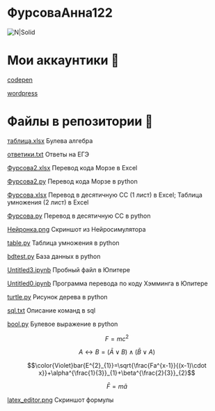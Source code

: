 # ФурсоваАнна122
![N|Solid](https://upload.wikimedia.org/wikipedia/ru/thumb/b/b6/Alvin_and_the_Chipmunks.jpg/274px-Alvin_and_the_Chipmunks.jpg)
# Мои аккаунтики 🚗
[codepen](https://codepen.io/afursovaa)


[wordpress](https://pasyanscom.wordpress.com/)
# Файлы в репозитории 🚗


[таблица.xlsx](https://github.com/afursovaa/itworks/blob/main/%D1%82%D0%B0%D0%B1%D0%BB%D0%B8%D1%86%D0%B0.xlsx) Булева алгебра


[ответики.txt](https://github.com/afursovaa/itworks/blob/main/%D0%BE%D1%82%D0%B2%D0%B5%D1%82%D0%B8%D0%BA%D0%B8.txt) Ответы на ЕГЭ


[Фурсова2.xlsx](https://github.com/afursovaa/itworks/blob/main/%D0%A4%D1%83%D1%80%D1%81%D0%BE%D0%B2%D0%B02.xlsx)  Перевод кода Морзе в Excel


[Фурсова2.py](https://github.com/afursovaa/itworks/blob/main/%D0%A4%D1%83%D1%80%D1%81%D0%BE%D0%B2%D0%B02.py) Перевод кода Морзе в python


[Фурсова.xlsx](https://github.com/afursovaa/itworks/blob/main/%D0%A4%D1%83%D1%80%D1%81%D0%BE%D0%B2%D0%B0.xlsx) Перевод в десятичную СС (1 лист) в Excel; Таблица умножения (2 лист) в Excel


[Фурсова.py](https://github.com/afursovaa/itworks/blob/main/%D0%A4%D1%83%D1%80%D1%81%D0%BE%D0%B2%D0%B0.py) Перевод в десятичную СС в python


[Нейронка.png](https://github.com/afursovaa/itworks/blob/main/%D0%9D%D0%B5%D0%B9%D1%80%D0%BE%D0%BD%D0%BA%D0%B0.png) Скриншот из Нейросимулятора


[table.py](https://github.com/afursovaa/itworks/blob/main/table.py) Таблица умножения в python


[bdtest.py](https://github.com/afursovaa/itworks/blob/main/bdtest.py) База данных в python


[Untitled3.ipynb](https://github.com/afursovaa/itworks/blob/main/Untitled3.ipynb) Пробный файл в Юпитере


[Untitled0.ipynb](https://github.com/afursovaa/itworks/blob/main/Untitled0.ipynb) Программа перевода по коду Хэмминга в Юпитере


[turtle.py](https://github.com/afursovaa/itworks/tree/main/turtle) Рисунок дерева в python


[sql.txt](https://github.com/afursovaa/itworks/blob/main/sql.txt) Описание команд в sql


[bool.py](https://github.com/afursovaa/itworks/blob/main/bool.py)   Булевое выражение в python


$$ F=mc^2 $$


$$ A\leftrightarrow B=(\bar{A} {\vee } B)\wedge (\bar{B} \vee A) $$


$$\color{Violet}bar{E^{2}_{1}}=\sqrt{\frac{Fa^{x-1}}{(x-1)\cdot x}}+\alpha^{\frac{1}{3}}_{1}+\beta^{\frac{2}{3}}_{2}$$


$$\bar{F}=m\bar{a}$$

[latex_editor.png](https://github.com/afursovaa/itworks/blob/main/latex_editor.png) Скриншот формулы
